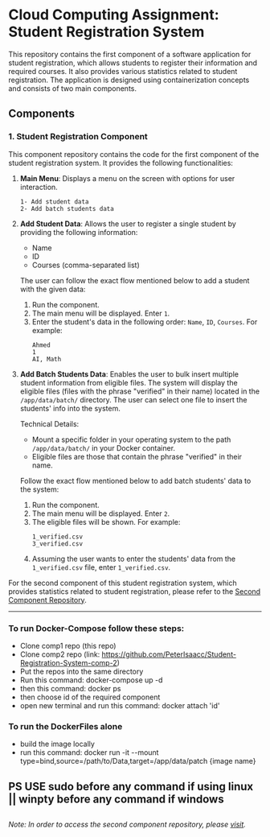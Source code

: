 # Cloud Computing Assignment: Student Registration System

This repository contains the first component of a software application for student registration, which allows students to register their information and required courses. It also provides various statistics related to student registration. The application is designed using containerization concepts and consists of two main components.

## Components

### 1. Student Registration Component

This component repository contains the code for the first component of the student registration system. It provides the following functionalities:

1. **Main Menu**: Displays a menu on the screen with options for user interaction.
   ```
   1- Add student data
   2- Add batch students data
   ```

2. **Add Student Data**: Allows the user to register a single student by providing the following information:
   - Name
   - ID
   - Courses (comma-separated list)

   The user can follow the exact flow mentioned below to add a student with the given data:
   1. Run the component.
   2. The main menu will be displayed. Enter `1`.
   3. Enter the student's data in the following order: `Name`, `ID`, `Courses`. For example:
      ```
      Ahmed
      1
      AI, Math
      ```

3. **Add Batch Students Data**: Enables the user to bulk insert multiple student information from eligible files. The system will display the eligible files (files with the phrase "verified" in their name) located in the `/app/data/batch/` directory. The user can select one file to insert the students' info into the system.

   Technical Details:
   - Mount a specific folder in your operating system to the path `/app/data/batch/` in your Docker container.
   - Eligible files are those that contain the phrase "verified" in their name.

   Follow the exact flow mentioned below to add batch students' data to the system:
   1. Run the component.
   2. The main menu will be displayed. Enter `2`.
   3. The eligible files will be shown. For example:
      ```
      1_verified.csv
      3_verified.csv
      ```
   4. Assuming the user wants to enter the students' data from the `1_verified.csv` file, enter `1_verified.csv`.

For the second component of this student registration system, which provides statistics related to student registration, please refer to the [Second Component Repository](https://github.com/PeterIsaacc/Student-Registration-System-comp-2).

---
### To run Docker-Compose follow these steps:
* Clone comp1 repo (this repo)
* Clone comp2 repo (link: https://github.com/PeterIsaacc/Student-Registration-System-comp-2)
* Put the repos into the same directory
* Run this command: docker-compose up -d
* then this command: docker ps
* then choose id of the required component
* open new terminal and run this command: docker attach 'id'


### To run the DockerFiles alone 
* build the image locally
* run this command: docker run -it --mount type=bind,source=/path/to/Data,target=/app/data/patch {image name}


## PS USE sudo before any command if using linux || winpty before any command if windows

##
*Note: In order to access the second component repository, please [visit](https://github.com/PeterIsaacc/Student-Registration-System-comp-2).*
